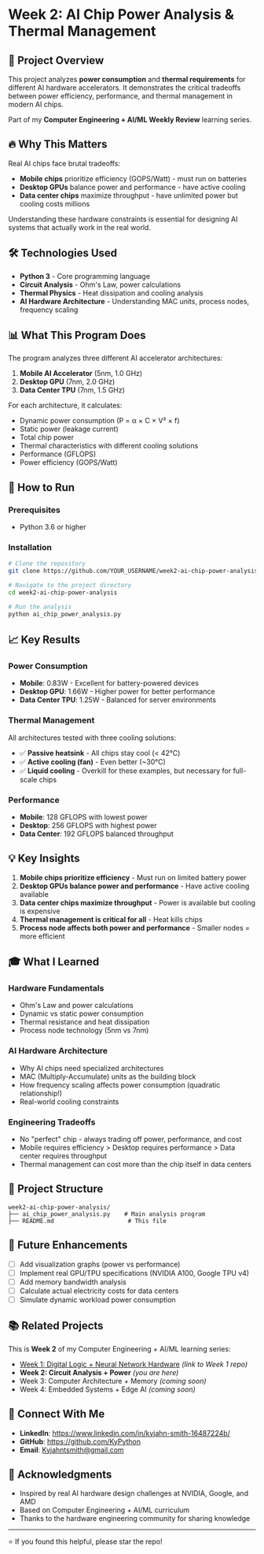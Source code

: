 # Week 2: AI Chip Power Analysis & Thermal Management

## 🎯 Project Overview

This project analyzes **power consumption** and **thermal requirements** for different AI hardware accelerators. It demonstrates the critical tradeoffs between power efficiency, performance, and thermal management in modern AI chips.

Part of my **Computer Engineering + AI/ML Weekly Review** learning series.

## 🔥 Why This Matters

Real AI chips face brutal tradeoffs:
- **Mobile chips** prioritize efficiency (GOPS/Watt) - must run on batteries
- **Desktop GPUs** balance power and performance - have active cooling
- **Data center chips** maximize throughput - have unlimited power but cooling costs millions

Understanding these hardware constraints is essential for designing AI systems that actually work in the real world.

## 🛠️ Technologies Used

- **Python 3** - Core programming language
- **Circuit Analysis** - Ohm's Law, power calculations
- **Thermal Physics** - Heat dissipation and cooling analysis
- **AI Hardware Architecture** - Understanding MAC units, process nodes, frequency scaling

## 📊 What This Program Does

The program analyzes three different AI accelerator architectures:

1. **Mobile AI Accelerator** (5nm, 1.0 GHz)
2. **Desktop GPU** (7nm, 2.0 GHz)
3. **Data Center TPU** (7nm, 1.5 GHz)

For each architecture, it calculates:
- Dynamic power consumption (P = α × C × V² × f)
- Static power (leakage current)
- Total chip power
- Thermal characteristics with different cooling solutions
- Performance (GFLOPS)
- Power efficiency (GOPS/Watt)

## 🚀 How to Run

### Prerequisites
- Python 3.6 or higher

### Installation
```bash
# Clone the repository
git clone https://github.com/YOUR_USERNAME/week2-ai-chip-power-analysis.git

# Navigate to the project directory
cd week2-ai-chip-power-analysis

# Run the analysis
python ai_chip_power_analysis.py
```

## 📈 Key Results

### Power Consumption
- **Mobile**: 0.83W - Excellent for battery-powered devices
- **Desktop GPU**: 1.66W - Higher power for better performance
- **Data Center TPU**: 1.25W - Balanced for server environments

### Thermal Management
All architectures tested with three cooling solutions:
- ✅ **Passive heatsink** - All chips stay cool (< 42°C)
- ✅ **Active cooling (fan)** - Even better (~30°C)
- ✅ **Liquid cooling** - Overkill for these examples, but necessary for full-scale chips

### Performance
- **Mobile**: 128 GFLOPS with lowest power
- **Desktop**: 256 GFLOPS with highest power
- **Data Center**: 192 GFLOPS balanced throughput

## 💡 Key Insights

1. **Mobile chips prioritize efficiency** - Must run on limited battery power
2. **Desktop GPUs balance power and performance** - Have active cooling available
3. **Data center chips maximize throughput** - Power is available but cooling is expensive
4. **Thermal management is critical for all** - Heat kills chips
5. **Process node affects both power and performance** - Smaller nodes = more efficient

## 🎓 What I Learned

### Hardware Fundamentals
- Ohm's Law and power calculations
- Dynamic vs static power consumption
- Thermal resistance and heat dissipation
- Process node technology (5nm vs 7nm)

### AI Hardware Architecture
- Why AI chips need specialized architectures
- MAC (Multiply-Accumulate) units as the building block
- How frequency scaling affects power consumption (quadratic relationship!)
- Real-world cooling constraints

### Engineering Tradeoffs
- No "perfect" chip - always trading off power, performance, and cost
- Mobile requires efficiency > Desktop requires performance > Data center requires throughput
- Thermal management can cost more than the chip itself in data centers

## 📁 Project Structure

```
week2-ai-chip-power-analysis/
├── ai_chip_power_analysis.py    # Main analysis program
├── README.md                     # This file
```

## 🔮 Future Enhancements

- [ ] Add visualization graphs (power vs performance)
- [ ] Implement real GPU/TPU specifications (NVIDIA A100, Google TPU v4)
- [ ] Add memory bandwidth analysis
- [ ] Calculate actual electricity costs for data centers
- [ ] Simulate dynamic workload power consumption

## 📚 Related Projects

This is **Week 2** of my Computer Engineering + AI/ML learning series:
- [Week 1: Digital Logic + Neural Network Hardware](#) _(link to Week 1 repo)_
- **Week 2: Circuit Analysis + Power** _(you are here)_
- Week 3: Computer Architecture + Memory _(coming soon)_
- Week 4: Embedded Systems + Edge AI _(coming soon)_

## 🤝 Connect With Me

- **LinkedIn**: https://www.linkedin.com/in/kyjahn-smith-16487224b/
- **GitHub**: https://github.com/KyPython
- **Email**: Kyjahntsmith@gmail.com

## 🙏 Acknowledgments

- Inspired by real AI hardware design challenges at NVIDIA, Google, and AMD
- Based on Computer Engineering + AI/ML curriculum
- Thanks to the hardware engineering community for sharing knowledge

---

⭐ If you found this helpful, please star the repo!
